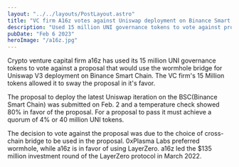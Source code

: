 ```yaml
---
layout: "../../layouts/PostLayout.astro"
title: "VC firm A16z votes against Uniswap deployment on Binance Smart Chain"
description: "Used 15 million UNI governance tokens to vote against proposal that would use the wormhole bridge for Uniswap deployment on Binance Smart Chain"
pubDate: "Feb 6 2023"
heroImage: "/a16z.jpg"
---
```


Crypto venture capital firm a16z has used its 15 million UNI governance tokens to vote against a proposal that would use the wormhole bridge for Uniswap V3 deployment on Binance Smart Chain. The VC firm's 15 Million tokens allowed it to sway the proposal in it's favor.

The proposal to deploy the latest Uniswap iteration on the BSC(Binance Smart Chain) was submitted on Feb. 2 and a temperature check showed 80% in favor of the proposal. For a proposal to pass it must achieve a quorum of 4% or 40 million UNI tokens.

The decision to vote against the proposal was due to the choice of cross-chain bridge to be used in the proposal. 0xPlasma Labs preferred wormhole, while a16z is in favor of using LayerZero. a16z led the $135 million investment round of the LayerZero protocol in March 2022.

